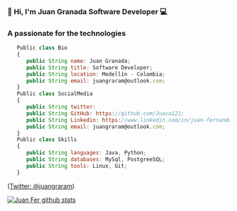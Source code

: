 ###  👋 Hi, I'm Juan Granada Software Developer 💻
<h3>A passionate for the technologies</h3>

```js
   Public class Bio
   {
      public String name: Juan Granada;
      public String title: Software Developer;
      public String location: Medellín - Colombia;
      public String email: juangraram@outlook.com;
   }
   Public class SocialMedia
   {
      public String twitter: 
      public String GitHub: https://github.com/Juaco121;
      public String Linkedin: https://www.linkedin.com/in/juan-fernando-granada-ramirez/;
      public String email: juangraram@outlook.com;
   }
   Public class Skills
   {
      public String languages: Java, Python;
      public String databases: MySql, PostgreeSQL;
      public String tools: Linux, Git;
   }
```
([Twitter: @juangraram](https://twitter.com/JuanGraRam))

[![Juan Fer github stats](https://github-readme-stats.vercel.app/api?username=juaco121&show_icons=true&theme=merko&hide=["contribs","issues"])](https://github.com/juaco121)



